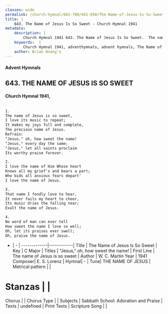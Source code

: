 ```yaml
---
classes: wide
permalink: /church-hymnal/601-700/641-650/The-Name-of-Jesus-Is-So-Sweet/
title: |
    643. The Name of Jesus Is So Sweet - Church Hymnal 1941
metadata:
    description: |
        Church Hymnal 1941 643. The Name of Jesus Is So Sweet.  The name of Jesus is so sweet,  I love its music to repeat;  It makes my joys full and complete,  The precious name of Jesus.  
    keywords:  |
        Church Hymnal 1941, adventhymnals, advent hymnals, The Name of Jesus Is So Sweet, The name of Jesus is so sweet. "Jesus," oh, how sweet the name! 
    author: Brian Onang'o
---
```


#### Advent Hymnals
## 643. THE NAME OF JESUS IS SO SWEET
####  Church Hymnal 1941,

```txt

1.
The name of Jesus is so sweet, 
I love its music to repeat; 
It makes my joys full and complete, 
The precious name of Jesus. 
Refrain:
"Jesus," oh, how sweet the name! 
"Jesus," every day the same; 
"Jesus," let all saints proclaim 
Its worthy praise forever. 

2.
I love the name of Him Whose heart 
Knows all my grief's and bears a part; 
Who bids all anxious fears depart' 
I love the name of Jesus. 

3.
That name I fondly love to hear, 
It never fails my heart to cheer, 
Its music dries the falling tear; 
Exalt the name of Jesus. 

4.
No word of man can ever tell 
How sweet the name I love so well; 
Oh, let its praises ever swell; 
Oh, praise the name of Jesus.

```

- |   -  |
-------------|------------|
Title | The Name of Jesus Is So Sweet |
Key | C Major |
Titles | "Jesus," oh, how sweet the name!  |
First Line | The name of Jesus is so sweet |
Author | W. C. Martin
Year | 1941
Composer| E. S. Lorenz |
Hymnal|  - |
Tune| THE NAME OF JESUS |
Metrical pattern | |
# Stanzas |  |
Chorus |  |
Chorus Type |  |
Subjects | Sabbath School: Adoration and Praise |
Texts | undefined |
Print Texts | 
Scripture Song |  |
    
